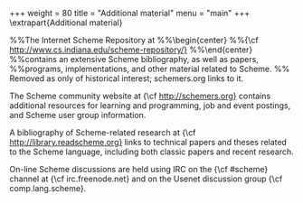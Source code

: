 +++
weight = 80
title = "Additional material"
menu = "main"
+++
\extrapart{Additional material}

%%The Internet Scheme Repository at
%%\begin{center}
%%{\cf http://www.cs.indiana.edu/scheme-repository/}
%%\end{center}
%%contains an extensive Scheme bibliography, as well as papers,
%%programs, implementations, and other material related to Scheme.
%% Removed as only of historical interest; schemers.org links to it.

The Scheme community website at
{\cf http://schemers.org}
contains additional resources for learning and programming, job and
event postings, and Scheme user group information.

A bibliography of Scheme-related research at
{\cf http://library.readscheme.org}
links to technical papers and theses related to the Scheme language,
including both classic papers and recent research.

On-line Scheme discussions are held using IRC
on the {\cf \#scheme} channel at {\cf irc.freenode.net}
and on the Usenet discussion group {\cf comp.lang.scheme}.
